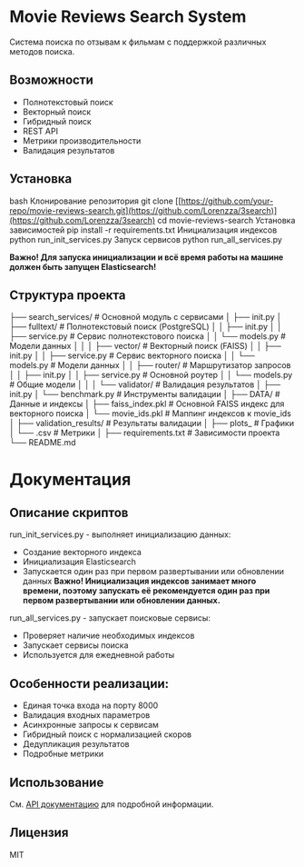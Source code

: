 # Movie Reviews Search System

Система поиска по отзывам к фильмам с поддержкой различных методов поиска.

## Возможности

- Полнотекстовый поиск
- Векторный поиск
- Гибридный поиск
- REST API
- Метрики производительности
- Валидация результатов

## Установка
bash
Клонирование репозитория
git clone [[https://github.com/your-repo/movie-reviews-search.git](https://github.com/Lorenzza/3search)](https://github.com/Lorenzza/3search)
cd movie-reviews-search
Установка зависимостей
pip install -r requirements.txt
Инициализация индексов
python run_init_services.py
Запуск сервисов
python run_all_services.py

**Важно! Для запуска инициализации и всё время работы на машине должен быть запущен Elasticsearch!**

## Структура проекта
├── search_services/ # Основной модуль с сервисами
│ ├── init.py
│ ├── fulltext/ # Полнотекстовый поиск (PostgreSQL)
│ │ ├── init.py
│ │ ├── service.py # Сервис полнотекстового поиска
│ │ └── models.py # Модели данных
│ │
│ ├── vector/ # Векторный поиск (FAISS)
│ │ ├── init.py
│ │ ├── service.py # Сервис векторного поиска
│ │ └── models.py # Модели данных
│
│ ├── router/ # Маршрутизатор запросов
│ │ ├── init.py
│ │ ├── service.py # Основной роутер
│ │ └── models.py # Общие модели
│ │
│ └── validator/ # Валидация результатов
│ ├── init.py
│ └── benchmark.py # Инструменты валидации
│
├── DATA/ # Данные и индексы
│ ├── faiss_index.pkl        # Основной FAISS индекс для векторного поиска
│ └── movie_ids.pkl          # Маппинг индексов к movie_ids
│
├── validation_results/ # Результаты валидации
│ ├── plots_ # Графики
│ └── .csv # Метрики
│
├── requirements.txt # Зависимости проекта
└── README.md 

# Документация
## Описание скриптов
run_init_services.py - выполняет инициализацию данных:
- Создание векторного индекса
- Инициализация Elasticsearch
- Запускается один раз при первом развертывании или обновлении данных
**Важно! Инициализация индексов занимает много времени, поэтому запускать её рекомендуется один раз при первом развертывании или обновлении данных.**

run_all_services.py - запускает поисковые сервисы:
- Проверяет наличие необходимых индексов
- Запускает сервисы поиска
- Используется для ежедневной работы

## Особенности реализации:
- Единая точка входа на порту 8000
- Валидация входных параметров
- Асинхронные запросы к сервисам
- Гибридный поиск с нормализацией скоров
- Дедупликация результатов
- Подробные метрики


## Использование

См. [API документацию](docs/API.md) для подробной информации.

## Лицензия

MIT

